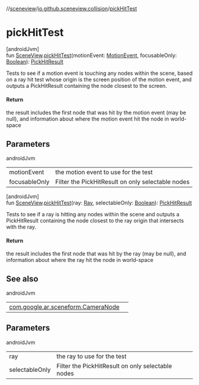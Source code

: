 //[sceneview](../../index.md)/[io.github.sceneview.collision](index.md)/[pickHitTest](pick-hit-test.md)

# pickHitTest

[androidJvm]\
fun [SceneView](../io.github.sceneview/-scene-view/index.md).[pickHitTest](pick-hit-test.md)(motionEvent: [MotionEvent](https://developer.android.com/reference/kotlin/android/view/MotionEvent.html), focusableOnly: [Boolean](https://kotlinlang.org/api/latest/jvm/stdlib/kotlin/-boolean/index.html)): [PickHitResult](../com.google.ar.sceneform/-pick-hit-result/index.md)

Tests to see if a motion event is touching any nodes within the scene, based on a ray hit test whose origin is the screen position of the motion event, and outputs a PickHitResult containing the node closest to the screen.

#### Return

the result includes the first node that was hit by the motion event (may be null), and information about where the motion event hit the node in world-space

## Parameters

androidJvm

| | |
|---|---|
| motionEvent | the motion event to use for the test |
| focusableOnly | Filter the PickHitResult on only selectable nodes |

[androidJvm]\
fun [SceneView](../io.github.sceneview/-scene-view/index.md).[pickHitTest](pick-hit-test.md)(ray: [Ray](../com.google.ar.sceneform.collision/-ray/index.md), selectableOnly: [Boolean](https://kotlinlang.org/api/latest/jvm/stdlib/kotlin/-boolean/index.html)): [PickHitResult](../com.google.ar.sceneform/-pick-hit-result/index.md)

Tests to see if a ray is hitting any nodes within the scene and outputs a PickHitResult containing the node closest to the ray origin that intersects with the ray.

#### Return

the result includes the first node that was hit by the ray (may be null), and information about where the ray hit the node in world-space

## See also

androidJvm

| | |
|---|---|
| [com.google.ar.sceneform.CameraNode](../../../arsceneview/com.google.ar.sceneform/-camera-node/screen-point-to-ray.md) |  |

## Parameters

androidJvm

| | |
|---|---|
| ray | the ray to use for the test |
| selectableOnly | Filter the PickHitResult on only selectable nodes |
